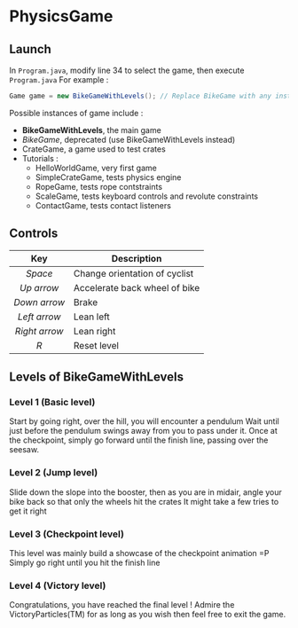 # PhysicsGame

## Launch
In `Program.java`, modify line 34 to select the game, then execute `Program.java`
For example : 
```java
Game game = new BikeGameWithLevels(); // Replace BikeGame with any instance of Game
```

Possible instances of game include :
- **BikeGameWithLevels**, the main game
- *BikeGame*, deprecated (use BikeGameWithLevels instead)
- CrateGame, a game used to test crates
- Tutorials :
    - HelloWorldGame, very first game
    - SimpleCrateGame, tests physics engine
    - RopeGame, tests rope contstraints
    - ScaleGame, tests keyboard controls and revolute constraints	
    - ContactGame, tests contact listeners


## Controls
| Key           | Description                    |
| :-----------: | ------------------------------ |
| *Space*       | Change orientation of cyclist  |
| *Up arrow*    | Accelerate back wheel of bike  |
| *Down arrow*  | Brake                          |
| *Left arrow*  | Lean left 		             |
| *Right arrow* | Lean right 		             |
| *R*           | Reset level                    |

## Levels of BikeGameWithLevels

### Level 1 (Basic level)

Start by going right, over the hill, you will encounter a pendulum
Wait until just before the pendulum swings away from you to pass under it.
Once at the checkpoint, simply go forward until the finish line, passing over the seesaw.

### Level 2 (Jump level)

Slide down the slope into the booster, then as you are in midair,
angle your bike back so that only the wheels hit the crates
It might take a few tries to get it right

### Level 3 (Checkpoint level)

This level was mainly build a showcase of the checkpoint animation =P
Simply go right until you hit the finish line

### Level 4 (Victory level)

Congratulations, you have reached the final level !
Admire the VictoryParticles(TM) for as long as you wish then 
feel free to exit the game.